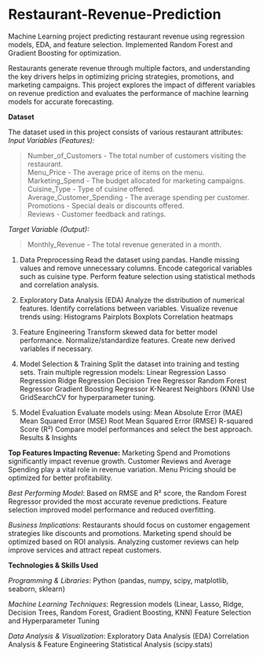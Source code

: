# Restaurant-Revenue-Prediction
Machine Learning project predicting restaurant revenue using regression models, EDA, and feature selection. Implemented Random Forest and Gradient Boosting for optimization.


Restaurants generate revenue through multiple factors, and understanding the key drivers helps in optimizing pricing strategies, promotions, and marketing campaigns. This project explores the impact of different variables on revenue prediction and evaluates the performance of machine learning models for accurate forecasting.

**Dataset**

The dataset used in this project consists of various restaurant attributes: _Input Variables (Features):_

> Number_of_Customers - The total number of customers visiting the restaurant. <br>
> Menu_Price - The average price of items on the menu. <br>
> Marketing_Spend - The budget allocated for marketing campaigns. <br>
> Cuisine_Type - Type of cuisine offered. <br>
> Average_Customer_Spending - The average spending per customer. <br>
> Promotions - Special deals or discounts offered. <br>
> Reviews - Customer feedback and ratings. <br>

_Target Variable (Output):_

> Monthly_Revenue - The total revenue generated in a month.

1. Data Preprocessing
Read the dataset using pandas.
Handle missing values and remove unnecessary columns.
Encode categorical variables such as cuisine type.
Perform feature selection using statistical methods and correlation analysis.

2. Exploratory Data Analysis (EDA)
Analyze the distribution of numerical features.
Identify correlations between variables.
Visualize revenue trends using:
Histograms
Pairplots
Boxplots
Correlation heatmaps

3. Feature Engineering
Transform skewed data for better model performance.
Normalize/standardize features.
Create new derived variables if necessary.

4. Model Selection & Training
Split the dataset into training and testing sets.
Train multiple regression models:
Linear Regression
Lasso Regression
Ridge Regression
Decision Tree Regressor
Random Forest Regressor
Gradient Boosting Regressor
K-Nearest Neighbors (KNN)
Use GridSearchCV for hyperparameter tuning.

5. Model Evaluation
Evaluate models using:
Mean Absolute Error (MAE)
Mean Squared Error (MSE)
Root Mean Squared Error (RMSE)
R-squared Score (R²)
Compare model performances and select the best approach.
Results & Insights

**Top Features Impacting Revenue:** Marketing Spend and Promotions significantly impact revenue growth. Customer Reviews and Average Spending play a vital role in revenue variation. Menu Pricing should be optimized for better profitability.

_Best Performing Model_: Based on RMSE and R² score, the Random Forest Regressor provided the most accurate revenue predictions. Feature selection improved model performance and reduced overfitting.

_Business Implications_: Restaurants should focus on customer engagement strategies like discounts and promotions. Marketing spend should be optimized based on ROI analysis. Analyzing customer reviews can help improve services and attract repeat customers.

**Technologies & Skills Used**

_Programming & Libraries_: Python (pandas, numpy, scipy, matplotlib, seaborn, sklearn)

_Machine Learning Techniques_: Regression models (Linear, Lasso, Ridge, Decision Trees, Random Forest, Gradient Boosting, KNN) Feature Selection and Hyperparameter Tuning

_Data Analysis & Visualization_: Exploratory Data Analysis (EDA) Correlation Analysis & Feature Engineering Statistical Analysis (scipy.stats)

